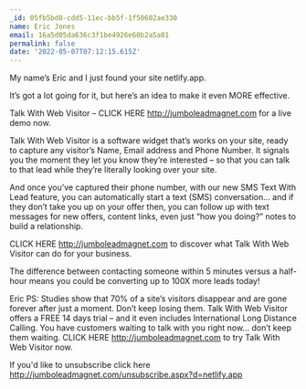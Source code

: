 ```yaml
---
_id: 05fb5bd0-cdd5-11ec-bb5f-1f50602ae330
name: Eric Jones
email: 16a5d05da636c3f1be4926e60b2a5a01
permalink: false
date: '2022-05-07T07:12:15.615Z'
---
```

My name’s Eric and I just found your site netlify.app.

It’s got a lot going for it, but here’s an idea to make it even MORE effective.

Talk With Web Visitor – CLICK HERE http://jumboleadmagnet.com for a live demo now.

Talk With Web Visitor is a software widget that’s works on your site, ready to capture any visitor’s Name, Email address and Phone Number.  It signals you the moment they let you know they’re interested – so that you can talk to that lead while they’re literally looking over your site.

And once you’ve captured their phone number, with our new SMS Text With Lead feature, you can automatically start a text (SMS) conversation… and if they don’t take you up on your offer then, you can follow up with text messages for new offers, content links, even just “how you doing?” notes to build a relationship.

CLICK HERE http://jumboleadmagnet.com to discover what Talk With Web Visitor can do for your business.

The difference between contacting someone within 5 minutes versus a half-hour means you could be converting up to 100X more leads today!

Eric
PS: Studies show that 70% of a site’s visitors disappear and are gone forever after just a moment. Don’t keep losing them. 
Talk With Web Visitor offers a FREE 14 days trial – and it even includes International Long Distance Calling. 
You have customers waiting to talk with you right now… don’t keep them waiting. 
CLICK HERE http://jumboleadmagnet.com to try Talk With Web Visitor now.

If you'd like to unsubscribe click here http://jumboleadmagnet.com/unsubscribe.aspx?d=netlify.app
